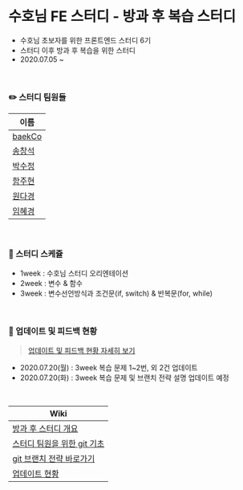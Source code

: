 # 수호님 FE 스터디 - 방과 후 복습 스터디

- 수호님 초보자를 위한 프론트엔드 스터디 6기
- 스터디 이후 방과 후 복습을 위한 스터디
- 2020.07.05 ~

<br>

### ✏️ 스터디 팀원들

| 이름                                                         |
| ------------------------------------------------------------ |
| [baekCo](https://github.com/baekCode)                        |
| [송창석](https://github.com/songcs0329)                      |
| [박수정](https://github.com/twilight92)                      |
| [함주현](https://github.com/orgs/after-study-2020/people/juhyunham) |
| [원다경](https://github.com/won-dk)                          |
| [임혜경](https://github.com/hklim82)                         |

<br>

### 📆 스터디 스케쥴

- 1week : 수호님 스터디 오리엔테이션
- 2week : 변수 & 함수
- 3week : 변수선언방식과 조건문(if, switch) & 반복문(for, while) 

<br>

### 📌 업데이트 및 피드백 현황

> [업데이트 및 피드백 현황 자세히 보기]([https://github.com/after-study-2020/basic-study/wiki/%EC%97%85%EB%8D%B0%EC%9D%B4%ED%8A%B8-%EB%B0%8F-%ED%94%BC%EB%93%9C%EB%B0%B1-%ED%98%84%ED%99%A9](https://github.com/after-study-2020/basic-study/wiki/업데이트-및-피드백-현황))

- 2020.07.20(월) : 3week 복습 문제 1~2번, 외 2건 업데이트
- 2020.07.20(화) : 3week 복습 문제 및 브랜치 전략 설명 업데이트 예정

<br>

| Wiki                                                         |
| ------------------------------------------------------------ |
| [방과 후 스터디 개요](https://github.com/after-study-2020/basic-study/wiki) |
| [스터디 팀원을 위한 git 기초](https://github.com/after-study-2020/basic-study/wiki/%EC%8A%A4%ED%84%B0%EB%94%94-%ED%8C%80%EC%9B%90%EC%9D%84-%EC%9C%84%ED%95%9C-git-%EA%B8%B0%EC%B4%88) |
| [git 브랜치 전략 바로가기](https://github.com/after-study-2020/basic-study/wiki/git-%EB%B8%8C%EB%9E%9C%EC%B9%98-%EC%A0%84%EB%9E%B5) |
| [업데이트 현황]([https://github.com/after-study-2020/basic-study/wiki/%EC%97%85%EB%8D%B0%EC%9D%B4%ED%8A%B8-%EB%B0%8F-%ED%94%BC%EB%93%9C%EB%B0%B1-%ED%98%84%ED%99%A9](https://github.com/after-study-2020/basic-study/wiki/업데이트-및-피드백-현황)) |
